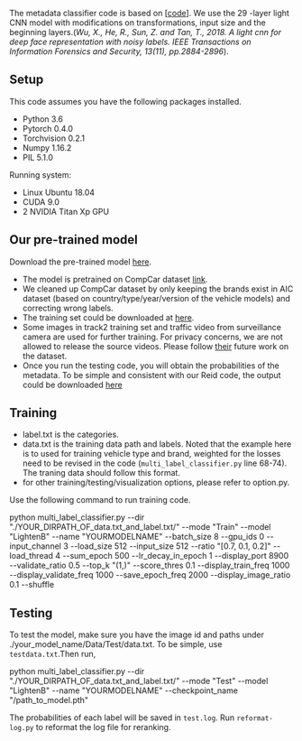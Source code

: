 The metadata classifier code is based on \[[code](https://github.com/pangwong/pytorch-multi-label-classifier)\]. We use the 29 -layer light CNN model with modifications on transformations, input size and the beginning layers.(*Wu, X., He, R., Sun, Z. and Tan, T., 2018. A light cnn for deep face representation with noisy labels. IEEE Transactions on Information Forensics and Security, 13(11), pp.2884-2896*).

## Setup

This code assumes you have the following packages installed.
- Python 3.6
- Pytorch 0.4.0
- Torchvision 0.2.1
- Numpy 1.16.2
- PIL 5.1.0

Running system:
- Linux Ubuntu 18.04
- CUDA 9.0
- 2 NVIDIA Titan Xp GPU

## Our pre-trained model

Download the pre-trained model [here](https://drive.google.com/file/d/119GdCtKDkJCGc_AX0Try_CoMij5rhcg4/view?usp=sharing).
- The model is pretrained on CompCar dataset [link](http://mmlab.ie.cuhk.edu.hk/datasets/comp_cars/index.html). 
- We cleaned up CompCar dataset by only keeping the brands exist in AIC dataset (based on country/type/year/version of the vehicle models) and correcting wrong labels.
- The training set could be downloaded at [here](https://drive.google.com/file/d/1dbcjbdPBC19dCzq-v8TE-z1OHI4nLBFg/view?usp=sharing).
- Some images in track2 training set and traffic video from surveillance camera are used for further training. For privacy concerns, we are not allowed to release the source videos. Please follow [their](http://www.uwstarlab.org/) future work on the dataset.
- Once you run the testing code, you will obtain the probabilities of the metadata. To be simple and consistent with our Reid code, the output could be downloaded [here](https://drive.google.com/file/d/1korVAg0W_VKNYKiwc3cYwvmC6pDhiuxs/view?usp=sharing)

## Training

- label.txt is the categories.
- data.txt is the training data path and labels. Noted that the example here is to used for training vehicle type and brand, weighted for the losses need to be revised in the code (`multi_label_classifier.py` line 68-74). The traning data should follow this format.
- for other training/testing/visualization options, please refer to option.py.

Use the following command to run training code.

python multi_label_classifier.py --dir "./YOUR_DIRPATH_OF_data.txt_and_label.txt/" --mode "Train" --model "LightenB" --name "YOURMODELNAME" --batch_size 8 --gpu_ids 0 --input_channel 3 --load_size 512 --input_size 512 --ratio "[0.7, 0.1, 0.2]" --load_thread 4 --sum_epoch 500 --lr_decay_in_epoch 1 --display_port 8900 --validate_ratio 0.5 --top_k "(1,)" --score_thres 0.1 --display_train_freq 1000 --display_validate_freq 1000 --save_epoch_freq 2000  --display_image_ratio 0.1 --shuffle 


## Testing

To test the model, make sure you have the image id and paths under ./your_model_name/Data/Test/data.txt. To be simple, use `testdata.txt`.Then run, 

python multi_label_classifier.py --dir "./YOUR_DIRPATH_OF_data.txt_and_label.txt/" --mode "Test" --model "LightenB" --name "YOURMODELNAME"  --checkpoint_name "/path_to_model.pth"


The probabilities of each label will be saved in `test.log`. Run `reformat-log.py` to reformat the log file for reranking.

